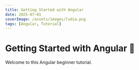 ```yaml
---
title: Getting Started with Angular
date: 2025-07-01
coverImage: /assets/images/ludia.png
tags: [Angular, Tutorial]
---
```


# Getting Started with Angular 🚀

Welcome to this Angular beginner tutorial.

